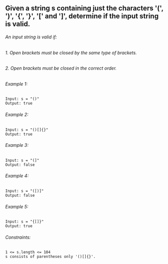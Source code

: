## Given a string s containing just the characters '(', ')', '{', '}', '[' and ']', determine if the input string is valid.

###### An input string is valid if:

######    1. Open brackets must be closed by the same type of brackets.
######    2. Open brackets must be closed in the correct order.
 

###### Example 1:
```
Input: s = "()"
Output: true
```

###### Example 2:
```
Input: s = "()[]{}"
Output: true
```

###### Example 3:
```
Input: s = "(]"
Output: false
```

###### Example 4:
```
Input: s = "([)]"
Output: false
```

###### Example 5:
```
Input: s = "{[]}"
Output: true
```

 
###### Constraints:
```
1 <= s.length <= 104
s consists of parentheses only '()[]{}'.
```

